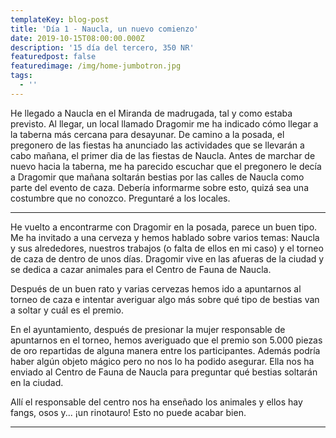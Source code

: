 ```yaml
---
templateKey: blog-post
title: 'Día 1 - Naucla, un nuevo comienzo'
date: 2019-10-15T08:00:00.000Z
description: '15 día del tercero, 350 NR'
featuredpost: false
featuredimage: /img/home-jumbotron.jpg
tags:
  - ''
---
```

He llegado a Naucla en el Miranda de madrugada, tal y como estaba previsto. Al llegar, un local llamado Dragomir me ha indicado cómo llegar a la taberna más cercana para desayunar. De camino a la posada, el pregonero de las fiestas ha anunciado las actividades que se llevarán a cabo mañana, el primer dia de las fiestas de Naucla. Antes de marchar de nuevo hacia la taberna, me ha parecido escuchar que el pregonero le decía a Dragomir que mañana soltarán bestias por las calles de Naucla como parte del evento de caza. Debería informarme sobre esto, quizá sea una costumbre que no conozco. Preguntaré a los locales.

- - -

He vuelto a encontrarme con Dragomir en la posada, parece un buen tipo. Me ha invitado a una cerveza y hemos hablado sobre varios temas: Naucla y sus alrededores, nuestros trabajos (o falta de ellos en mi caso) y el torneo de caza de dentro de unos días. Dragomir vive en las afueras de la ciudad y se dedica a cazar animales para el Centro de Fauna de Naucla. 

Después de un buen rato y varias cervezas hemos ido a apuntarnos al torneo de caza e intentar averiguar algo más sobre qué tipo de bestias van a soltar y cuál es el premio.

En el ayuntamiento, después de presionar la mujer responsable de apuntarnos en el torneo, hemos averiguado que el premio son 5.000 piezas de oro repartidas de alguna manera entre los participantes. Además podría haber algún objeto mágico pero no nos lo ha podido asegurar. Ella nos ha enviado al Centro de Fauna de Naucla para preguntar qué bestias soltarán en la ciudad.

Allí el responsable del centro nos ha enseñado los animales y ellos hay fangs, osos y... ¡un rinotauro! Esto no puede acabar bien. 

- - -
